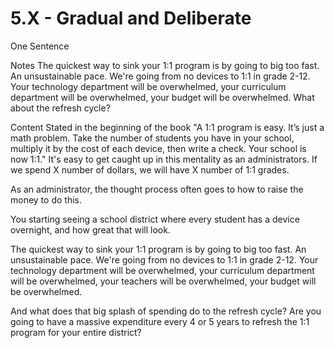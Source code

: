 # 5.X - Gradual and Deliberate

One Sentence 

Notes
The quickest way to sink your 1:1 program is by going to big too fast. An unsustainable pace. We're going from no devices to 1:1 in grade 2-12. Your technology department will be overwhelmed, your curriculum department will be overwhelmed, your budget will be overwhelmed. What about the refresh cycle? 

Content
Stated in the beginning of the book "A 1:1 program is easy. It’s just a math problem. Take the number of students you have in your school, multiply it by the cost of each device, then write a check. Your school is now 1:1." It's easy to get caught up in this mentality as an administrators. If we spend X number of dollars, we will have X number of 1:1 grades. 

As an administrator, the thought process often goes to how to raise the money to do this. 

You starting seeing a school district where every student has a device overnight, and how great that will look. 

The quickest way to sink your 1:1 program is by going to big too fast. An unsustainable pace. We're going from no devices to 1:1 in grade 2-12. Your technology department will be overwhelmed, your curriculum department will be overwhelmed, your teachers will be overwhelmed, your budget will be overwhelmed. 

And what does that big splash of spending do to the refresh cycle? Are you going to have a massive expenditure every 4 or 5 years to refresh the 1:1 program for your entire district? 
